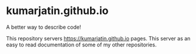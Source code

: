 # kumarjatin.github.io
A better way to describe code!

This repository servers https://kumarjatin.github.io pages. This server as an easy to read documentation of some of my other repositories.
